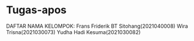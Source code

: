 # Tugas-apos
DAFTAR NAMA KELOMPOK:
Frans Friderik BT Sitohang(2021040008)
Wira Trisna(2021030073)
Yudha Hadi Kesuma(2021030082)
